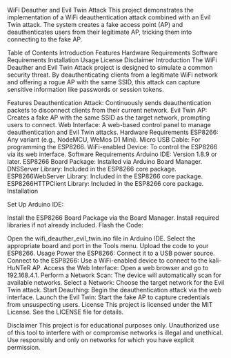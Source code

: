 WiFi Deauther and Evil Twin Attack
This project demonstrates the implementation of a WiFi deauthentication attack combined with an Evil Twin attack. The system creates a fake access point (AP) and deauthenticates users from their legitimate AP, tricking them into connecting to the fake AP.

Table of Contents
Introduction
Features
Hardware Requirements
Software Requirements
Installation
Usage
License
Disclaimer
Introduction
The WiFi Deauther and Evil Twin Attack project is designed to simulate a common security threat. By deauthenticating clients from a legitimate WiFi network and offering a rogue AP with the same SSID, this attack can capture sensitive information like passwords or session tokens.

Features
Deauthentication Attack: Continuously sends deauthentication packets to disconnect clients from their current network.
Evil Twin AP: Creates a fake AP with the same SSID as the target network, prompting users to connect.
Web Interface: A web-based control panel to manage deauthentication and Evil Twin attacks.
Hardware Requirements
ESP8266: Any variant (e.g., NodeMCU, WeMos D1 Mini).
Micro USB Cable: For programming the ESP8266.
WiFi-enabled Device: To control the ESP8266 via its web interface.
Software Requirements
Arduino IDE: Version 1.8.9 or later.
ESP8266 Board Package: Installed via Arduino Board Manager.
DNSServer Library: Included in the ESP8266 core package.
ESP8266WebServer Library: Included in the ESP8266 core package.
ESP8266HTTPClient Library: Included in the ESP8266 core package.
Installation


Set Up Arduino IDE:

Install the ESP8266 Board Package via the Board Manager.
Install required libraries if not already included.
Flash the Code:

Open the wifi_deauther_evil_twin.ino file in Arduino IDE.
Select the appropriate board and port in the Tools menu.
Upload the code to your ESP8266.
Usage
Power the ESP8266: Connect it to a USB power source.
Connect to the ESP8266: Use a WiFi-enabled device to connect to the kali-HuNTeR AP.
Access the Web Interface: Open a web browser and go to 192.168.4.1.
Perform a Network Scan: The device will automatically scan for available networks.
Select a Network: Choose the target network for the Evil Twin attack.
Start Deauthing: Begin the deauthentication attack via the web interface.
Launch the Evil Twin: Start the fake AP to capture credentials from unsuspecting users.
License
This project is licensed under the MIT License. See the LICENSE file for details.

Disclaimer
This project is for educational purposes only. Unauthorized use of this tool to interfere with or compromise networks is illegal and unethical. Use responsibly and only on networks for which you have explicit permission.
